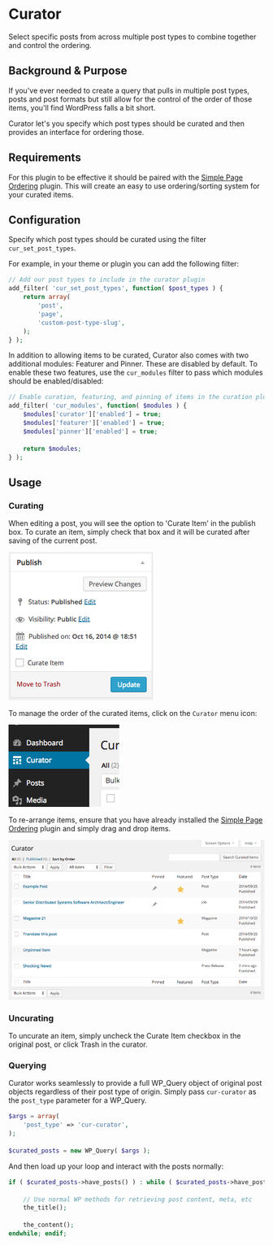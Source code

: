Curator
=======

Select specific posts from across multiple post types to combine together and control the ordering.

## Background & Purpose

If you've ever needed to create a query that pulls in multiple post types, posts and post formats but still allow for the control of the order of those items, you'll find WordPress falls a bit short.

Curator let's you specify which post types should be curated and then provides an interface for ordering those.

## Requirements

For this plugin to be effective it should be paired with the [Simple Page Ordering](https://wordpress.org/plugins/simple-page-ordering/) plugin. This will create an easy to use ordering/sorting system for your curated items.

## Configuration

Specify which post types should be curated using the filter ```cur_set_post_types```.

For example, in your theme or plugin you can add the following filter:

```php
// Add our post types to include in the curator plugin
add_filter( 'cur_set_post_types', function( $post_types ) {
	return array(
		'post',
		'page',
		'custom-post-type-slug',
	);
} );
```

In addition to allowing items to be curated, Curator also comes with two additional modules: Featurer and Pinner. These are disabled by default. To enable these two features, use the ```cur_modules``` filter to pass which modules should be enabled/disabled:

```php
// Enable curation, featuring, and pinning of items in the curation plugin
add_filter( 'cur_modules', function( $modules ) {
	$modules['curator']['enabled'] = true;
	$modules['featurer']['enabled'] = true;
	$modules['pinner']['enabled'] = true;

	return $modules;
} );
```

## Usage

### Curating

When editing a post, you will see the option to 'Curate Item' in the publish box. To curate an item, simply check that box and it will be curated after saving of the current post.

![The control for curating items lives in the Publish box of posts](/screenshots/publish-box.png?raw=true "The control for curating items lives in the Publish box of posts")

To manage the order of the curated items, click on the ```Curator``` menu icon:

![The Curator menu item lives below the Dashboard menu item](/screenshots/curator-menu-item.png?raw=true "Curator Menu Item sits below the Dashboard")

To re-arrange items, ensure that you have already installed the [Simple Page Ordering](https://wordpress.org/plugins/simple-page-ordering/) plugin and simply drag and drop items.

![Curated items, ready for ordering](/screenshots/curated-item-list.png?raw=true "List of curated items")

### Uncurating

To uncurate an item, simply uncheck the Curate Item checkbox in the original post, or click Trash in the curator.

### Querying

Curator works seamlessly to provide a full WP_Query object of original post objects regardless of their post type of origin. Simply pass ```cur-curator``` as the ```post_type``` parameter for a WP_Query.

```php
$args = array(
	'post_type' => 'cur-curator',
);

$curated_posts = new WP_Query( $args );
```

And then load up your loop and interact with the posts normally:  

```php
if ( $curated_posts->have_posts() ) : while ( $curated_posts->have_posts() ) : $curated_posts->the_post();

	// Use normal WP methods for retrieving post content, meta, etc
	the_title();

	the_content();
endwhile; endif;
```